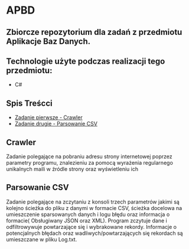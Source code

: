 # APBD
## Zbiorcze repozytorium dla zadań z przedmiotu Aplikacje Baz Danych.

## Technologie użyte podczas realizacji tego przedmiotu:
* C#

## Spis Treścci
* [Zadanie pierwsze - Crawler](#crawler)
* [Zadanie drugie - Parsowanie CSV](#parsowanie-csv)

## Crawler
Zadanie polegające na pobraniu adresu strony internetowej poprzez parametry programu, znalezieniu za pomocą wyrażenia regularnego unikalnych maili w źródle strony oraz wyświetleniu ich

## Parsowanie CSV
Zadanie polegające na zczytaniu z konsoli trzech parametrów jakimi są kolejno ścieżka do pliku z danymi w formacie CSV, ścieżka docelowa na umieszczenie sparsowanych danych i logu błędu oraz informacja o formacie( Obsługiwany JSON oraz XML). Program zczytuje dane i odfiltrowywuje powtarzające się i wybrakowane rekordy. Informacje o potencjalnych błędach oraz wadliwych/powtarzających się rekordach są umieszczane w pliku Log.txt.